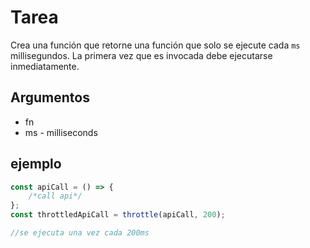 # Tarea

Crea una función que retorne una función que solo se ejecute cada `ms` millisegundos.
La primera vez que es invocada debe ejecutarse inmediatamente.

## Argumentos

*   fn
*   ms - milliseconds

## ejemplo

```javascript
const apiCall = () => {
    /*call api*/
};
const throttledApiCall = throttle(apiCall, 200);

//se ejecuta una vez cada 200ms
```

